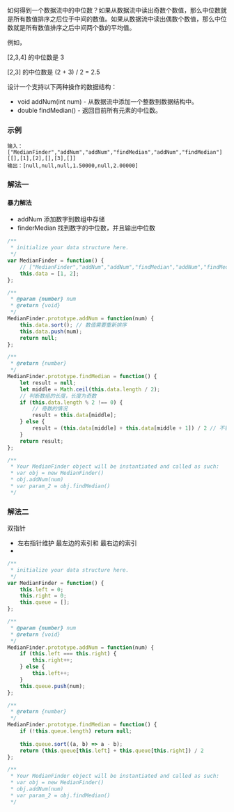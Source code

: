如何得到一个数据流中的中位数？如果从数据流中读出奇数个数值，那么中位数就是所有数值排序之后位于中间的数值。如果从数据流中读出偶数个数值，那么中位数就是所有数值排序之后中间两个数的平均值。

例如，

[2,3,4] 的中位数是 3

[2,3] 的中位数是 (2 + 3) / 2 = 2.5

设计一个支持以下两种操作的数据结构：

* void addNum(int num) - 从数据流中添加一个整数到数据结构中。 
* double findMedian() - 返回目前所有元素的中位数。


### 示例

```
输入：
["MedianFinder","addNum","addNum","findMedian","addNum","findMedian"]
[[],[1],[2],[],[3],[]]
输出：[null,null,null,1.50000,null,2.00000]
```


### 解法一 

#### 暴力解法

* addNum 添加数字到数组中存储
* finderMedian 找到数字的中位数，并且输出中位数

```js
/**
 * initialize your data structure here.
 */
var MedianFinder = function() {
    // ["MedianFinder","addNum","addNum","findMedian","addNum","findMedian"]
    this.data = [1, 2];
};

/** 
 * @param {number} num
 * @return {void}
 */
MedianFinder.prototype.addNum = function(num) {
    this.data.sort(); // 数值需要重新排序
    this.data.push(num);
    return null;
};

/**
 * @return {number}
 */
MedianFinder.prototype.findMedian = function() {
    let result = null;
    let middle = Math.ceil(this.data.length / 2);
    // 判断数组的长度，长度为奇数
    if (this.data.length % 2 !== 0) {
        // 奇数的情况
        result = this.data[middle];
    } else {
        result = (this.data[middle] + this.data[middle + 1]) / 2 // 不需要取整 
    }
    return result;
};

/**
 * Your MedianFinder object will be instantiated and called as such:
 * var obj = new MedianFinder()
 * obj.addNum(num)
 * var param_2 = obj.findMedian()
 */
```


### 解法二
双指针

* 左右指针维护 最左边的索引和 最右边的索引
* 

```js
/**
 * initialize your data structure here.
 */
var MedianFinder = function() {
    this.left = 0;
    this.right = 0;
    this.queue = [];
};

/** 
 * @param {number} num
 * @return {void}
 */
MedianFinder.prototype.addNum = function(num) {
    if (this.left === this.right) {
        this.right++;
    } else {
        this.left++;
    }
    this.queue.push(num);
};

/**
 * @return {number}
 */
MedianFinder.prototype.findMedian = function() {
    if (!this.queue.length) return null;
    
    this.queue.sort((a, b) => a - b);
    return (this.queue[this.left] + this.queue[this.right]) / 2
};

/**
 * Your MedianFinder object will be instantiated and called as such:
 * var obj = new MedianFinder()
 * obj.addNum(num)
 * var param_2 = obj.findMedian()
 */
```